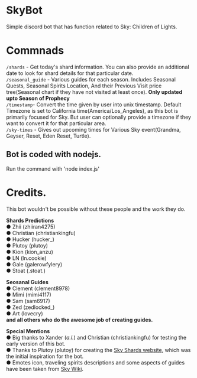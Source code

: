 # SkyBot
Simple discord bot that has function related to Sky: Children of Lights.
# Commnads
`/shards` - Get today's shard information. You can also provide an additional date to look for shard details for that particular date.  
  `/seasonal_guide` - Various guides for each season. Includes Seasonal Quests, Seasonal Spirits Location, And their Previous Visit price tree(Seasonal chart if they have not visited at least once). **Only updated upto Season of Prophecy**  
  `/timestamp`- Convert the time given by user into unix timestamp. Default Timezone is set to California time(America/Los_Angeles), as this bot is primarily focused for Sky. But user can optionally provide a timezone if they want to convert it for that particular area.  
  `/sky-times` - Gives out upcoming times for Various Sky event(Grandma, Geyser, Reset, Eden Reset, Turtle).

## Bot is coded with nodejs.
Run the command with 'node index.js'

# Credits.
This bot wouldn't be possible without these people and the work they do.    
  
**__Shards Predictions__**  
● Zhii (zhiiran4275)  
● Christian (christiankingfu)  
● Hucker (hucker_)  
● Plutoy (plutoy)  
● Kion (kion_anzu)  
● LN (ln.cookie)  
● Gale (galerowfylery)  
● Stoat (.stoat.)  
  
**__Seosanal Guides__**  
● Clement (clement8978)  
● Mimi (mimi4117)  
● Sam (sam6917)  
● Zed (zedlocked_)  
● Art (lovecry)  
**and all others who do the awesome job of creating guides.**  
  
**__Special Mentions__**  
● Big thanks to Xander (_a.l._) and Christian (christiankingfu) for testing the early version of this bot.  
● Thanks to Plutoy (plutoy) for creating the [Sky Shards website](https://sky-shards.pages.dev/), which was the initial inspiration for the bot.  
● Emotes icon, traveling spirits descriptions and some aspects of guides have been taken from [Sky Wiki](https://sky-children-of-the-light.fandom.com/wiki/Sky:_Children_of_the_Light_Wiki).
